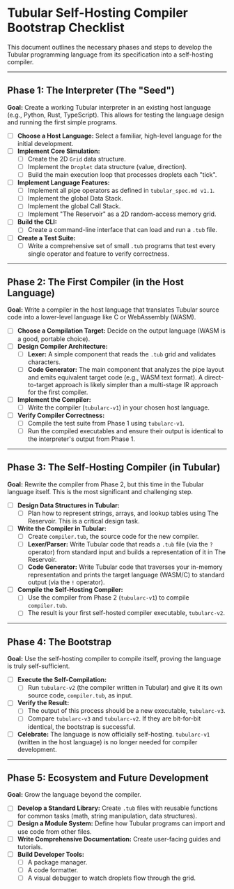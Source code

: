 # Tubular Self-Hosting Compiler Bootstrap Checklist

This document outlines the necessary phases and steps to develop the Tubular programming language from its specification into a self-hosting compiler.

---

## Phase 1: The Interpreter (The "Seed")

**Goal:** Create a working Tubular interpreter in an existing host language (e.g., Python, Rust, TypeScript). This allows for testing the language design and running the first simple programs.

- [ ] **Choose a Host Language:** Select a familiar, high-level language for the initial development.
- [ ] **Implement Core Simulation:**
    - [ ] Create the 2D `Grid` data structure.
    - [ ] Implement the `Droplet` data structure (value, direction).
    - [ ] Build the main execution loop that processes droplets each "tick".
- [ ] **Implement Language Features:**
    - [ ] Implement all pipe operators as defined in `tubular_spec.md v1.1`.
    - [ ] Implement the global Data Stack.
    - [ ] Implement the global Call Stack.
    - [ ] Implement "The Reservoir" as a 2D random-access memory grid.
- [ ] **Build the CLI:**
    - [ ] Create a command-line interface that can load and run a `.tub` file.
- [ ] **Create a Test Suite:**
    - [ ] Write a comprehensive set of small `.tub` programs that test every single operator and feature to verify correctness.

---

## Phase 2: The First Compiler (in the Host Language)

**Goal:** Write a compiler in the host language that translates Tubular source code into a lower-level language like C or WebAssembly (WASM).

- [ ] **Choose a Compilation Target:** Decide on the output language (WASM is a good, portable choice).
- [ ] **Design Compiler Architecture:**
    - [ ] **Lexer:** A simple component that reads the `.tub` grid and validates characters.
    - [ ] **Code Generator:** The main component that analyzes the pipe layout and emits equivalent target code (e.g., WASM text format). A direct-to-target approach is likely simpler than a multi-stage IR approach for the first compiler.
- [ ] **Implement the Compiler:**
    - [ ] Write the compiler (`tubularc-v1`) in your chosen host language.
- [ ] **Verify Compiler Correctness:**
    - [ ] Compile the test suite from Phase 1 using `tubularc-v1`.
    - [ ] Run the compiled executables and ensure their output is identical to the interpreter's output from Phase 1.

---

## Phase 3: The Self-Hosting Compiler (in Tubular)

**Goal:** Rewrite the compiler from Phase 2, but this time in the Tubular language itself. This is the most significant and challenging step.

- [ ] **Design Data Structures in Tubular:**
    - [ ] Plan how to represent strings, arrays, and lookup tables using The Reservoir. This is a critical design task.
- [ ] **Write the Compiler in Tubular:**
    - [ ] Create `compiler.tub`, the source code for the new compiler.
    - [ ] **Lexer/Parser:** Write Tubular code that reads a `.tub` file (via the `?` operator) from standard input and builds a representation of it in The Reservoir.
    - [ ] **Code Generator:** Write Tubular code that traverses your in-memory representation and prints the target language (WASM/C) to standard output (via the `!` operator).
- [ ] **Compile the Self-Hosting Compiler:**
    - [ ] Use the compiler from Phase 2 (`tubularc-v1`) to compile `compiler.tub`.
    - [ ] The result is your first self-hosted compiler executable, `tubularc-v2`.

---

## Phase 4: The Bootstrap

**Goal:** Use the self-hosting compiler to compile itself, proving the language is truly self-sufficient.

- [ ] **Execute the Self-Compilation:**
    - [ ] Run `tubularc-v2` (the compiler written in Tubular) and give it its own source code, `compiler.tub`, as input.
- [ ] **Verify the Result:**
    - [ ] The output of this process should be a new executable, `tubularc-v3`.
    - [ ] Compare `tubularc-v3` and `tubularc-v2`. If they are bit-for-bit identical, the bootstrap is successful.
- [ ] **Celebrate:** The language is now officially self-hosting. `tubularc-v1` (written in the host language) is no longer needed for compiler development.

---

## Phase 5: Ecosystem and Future Development

**Goal:** Grow the language beyond the compiler.

- [ ] **Develop a Standard Library:** Create `.tub` files with reusable functions for common tasks (math, string manipulation, data structures).
- [ ] **Design a Module System:** Define how Tubular programs can import and use code from other files.
- [ ] **Write Comprehensive Documentation:** Create user-facing guides and tutorials.
- [ ] **Build Developer Tools:**
    - [ ] A package manager.
    - [ ] A code formatter.
    - [ ] A visual debugger to watch droplets flow through the grid.
